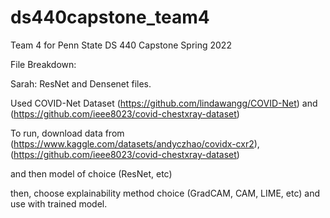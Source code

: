 # ds440capstone_team4
Team 4 for Penn State DS 440 Capstone Spring 2022


File Breakdown:

Sarah: ResNet and Densenet files.














Used COVID-Net Dataset (https://github.com/lindawangg/COVID-Net) and (https://github.com/ieee8023/covid-chestxray-dataset)


To run,
download data from (https://www.kaggle.com/datasets/andyczhao/covidx-cxr2), (https://github.com/ieee8023/covid-chestxray-dataset)

and then model of choice (ResNet, etc)


then, choose explainability method choice (GradCAM, CAM, LIME, etc) and use with trained model.

